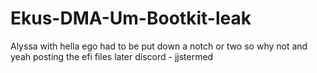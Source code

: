 # Ekus-DMA-Um-Bootkit-leak
Alyssa with hella ego had to be put down a notch or two so why not and yeah posting the efi files later
discord - jjstermed
